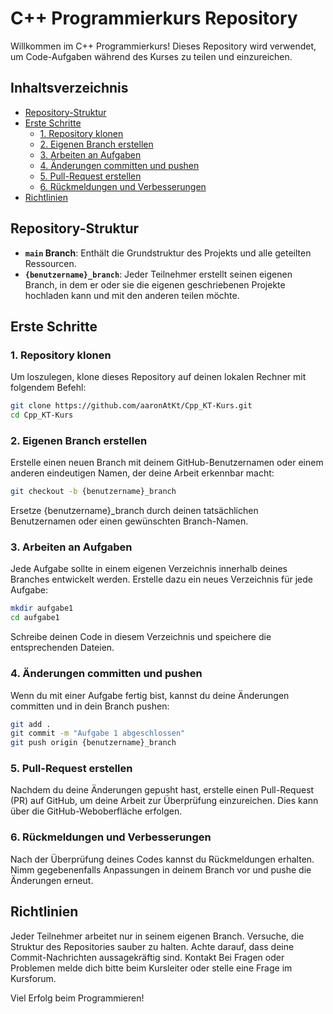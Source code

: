 # C++ Programmierkurs Repository

Willkommen im C++ Programmierkurs! Dieses Repository wird verwendet, um Code-Aufgaben während des Kurses zu teilen und einzureichen.

## Inhaltsverzeichnis
- [Repository-Struktur](#Repository-Struktur)
- [Erste Schritte](#Erste-Schritte)
  - [1. Repository klonen](#1-Repository-klonen)
  - [2. Eigenen Branch erstellen](#2-Eigenen-Branch-erstellen)
  - [3. Arbeiten an Aufgaben](#3-Arbeiten-an-Aufgaben)
  - [4. Änderungen committen und pushen](#4-Änderungen-committen-und-pushen)
  - [5. Pull-Request erstellen](#5-Pull-Request-erstellen)
  - [6. Rückmeldungen und Verbesserungen](#6-Rückmeldungen-und-Verbesserungen)
- [Richtlinien](#Richtlinien)

## Repository-Struktur

- **`main` Branch**: Enthält die Grundstruktur des Projekts und alle geteilten Ressourcen.
- **`{benutzername}_branch`**: Jeder Teilnehmer erstellt seinen eigenen Branch, in dem er oder sie die eigenen geschriebenen Projekte hochladen kann und mit den anderen teilen möchte.

## Erste Schritte

### 1. Repository klonen
Um loszulegen, klone dieses Repository auf deinen lokalen Rechner mit folgendem Befehl:

```bash
git clone https://github.com/aaronAtKt/Cpp_KT-Kurs.git
cd Cpp_KT-Kurs
```

### 2. Eigenen Branch erstellen
Erstelle einen neuen Branch mit deinem GitHub-Benutzernamen oder einem anderen eindeutigen Namen, der deine Arbeit erkennbar macht:

```bash
git checkout -b {benutzername}_branch
```
Ersetze {benutzername}_branch durch deinen tatsächlichen Benutzernamen oder einen gewünschten Branch-Namen.

### 3. Arbeiten an Aufgaben
Jede Aufgabe sollte in einem eigenen Verzeichnis innerhalb deines Branches entwickelt werden. Erstelle dazu ein neues Verzeichnis für jede Aufgabe:

```bash
mkdir aufgabe1
cd aufgabe1
```
Schreibe deinen Code in diesem Verzeichnis und speichere die entsprechenden Dateien.

### 4. Änderungen committen und pushen
Wenn du mit einer Aufgabe fertig bist, kannst du deine Änderungen committen und in dein Branch pushen:

```bash
git add .
git commit -m "Aufgabe 1 abgeschlossen"
git push origin {benutzername}_branch
```

### 5. Pull-Request erstellen
Nachdem du deine Änderungen gepusht hast, erstelle einen Pull-Request (PR) auf GitHub, um deine Arbeit zur Überprüfung einzureichen. Dies kann über die GitHub-Weboberfläche erfolgen.

### 6. Rückmeldungen und Verbesserungen
Nach der Überprüfung deines Codes kannst du Rückmeldungen erhalten. Nimm gegebenenfalls Anpassungen in deinem Branch vor und pushe die Änderungen erneut.

## Richtlinien
Jeder Teilnehmer arbeitet nur in seinem eigenen Branch.
Versuche, die Struktur des Repositories sauber zu halten.
Achte darauf, dass deine Commit-Nachrichten aussagekräftig sind.
Kontakt
Bei Fragen oder Problemen melde dich bitte beim Kursleiter oder stelle eine Frage im Kursforum.

Viel Erfolg beim Programmieren!
